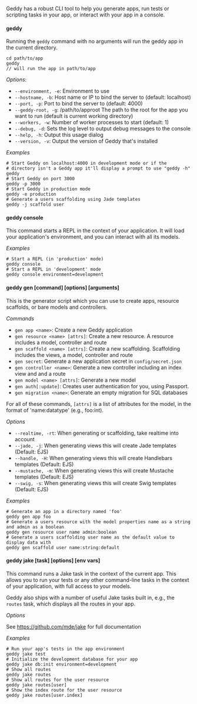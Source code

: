 Geddy has a robust CLI tool to help you generate apps, run tests or scripting tasks in your app, or interact with your app in a console.

#### geddy

Running the `geddy` command with no arguments will run the geddy app in the current directory.

```
cd path/to/app
geddy
// will run the app in path/to/app
```

*Options*:

- `--environment, -e`: Environment to use
- `--hostname, -b`: Host name or IP to bind the server to (default: localhost)
- `--port, -p`: Port to bind the server to (default: 4000)
- `--geddy-root, -g`: /path/to/approot The path to the root for the app you want to run (default is current working directory)
- `--workers, -w`: Number of worker processes to start (default: 1)
- `--debug, -d`: Sets the log level to output debug messages to the console
- `--help, -h`: Output this usage dialog
- `--version, -v`: Output the version of Geddy that's installed

*Examples*

```
# Start Geddy on localhost:4000 in development mode or if the
# directory isn't a Geddy app it'll display a prompt to use "geddy -h"
geddy
# Start Geddy on port 3000
geddy -p 3000
# Start Geddy in production mode
geddy -e production
# Generate a users scaffolding using Jade templates
geddy -j scaffold user

```

#### geddy console

This command starts a REPL in the context of your application. It will load your
application's environment, and you can interact with all its models.

*Examples*

```
# Start a REPL (in 'production' mode)
geddy console
# Start a REPL in 'development' mode
geddy console environment=development
```

#### geddy gen [command] [options] [arguments]

This is the generator script which you can use to create apps, resource
scaffolds, or bare models and controllers.

*Commands*

- `gen app <name>`: Create a new Geddy application
- `gen resource <name> [attrs]`: Create a new resource. A resource includes a model, controller and route
- `gen scaffold <name> [attrs]`: Create a new scaffolding. Scaffolding includes the views, a model, controller and route
- `gen secret`: Generate a new application secret in `config/secret.json`
- `gen controller <name>`: Generate a new controller including an index view and and a route
- `gen model <name> [attrs]`: Generate a new model
- `gen auth[:update]`: Creates user authentication for you, using Passport.
- `gen migration <name>`: Generate an empty migration for SQL databases

For all of these commands, `[attrs]` is a list of attributes for the model, in
the format of 'name:datatype' (e.g., foo:int).

*Options*

- `--realtime, -rt`: When generating or scaffolding, take realtime into account
- `--jade, -j`: When generating views this will create Jade templates (Default: EJS)
- `--handle, -H`: When generating views this will create Handlebars templates (Default: EJS)
- `--mustache, -m`: When generating views this will create Mustache templates (Default: EJS)
- `--swig, -s`: When generating views this will create Swig templates (Default: EJS)

*Examples*

```
# Generate an app in a directory named 'foo'
geddy gen app foo
# Generate a users resource with the model properties name as a string and admin as a boolean
geddy gen resource user name admin:boolean
# Generate a users scaffolding user name as the default value to display data with
geddy gen scaffold user name:string:default

```

#### geddy jake [task] [options] [env vars]

This command runs a Jake task in the context of the current app. This allows you
to run your tests or any other command-line tasks in the context of your
application, with full access to your models.

Geddy also ships with a number of useful Jake tasks built in, e.g., the `routes`
task, which displays all the routes in your app.

*Options*

See https://github.com/mde/jake for full documentation

*Examples*

```
# Run your app's tests in the app environment
geddy jake test
# Initialize the development database for your app
geddy jake db:init environment=development
# Show all routes
geddy jake routes
# Show all routes for the user resource
geddy jake routes[user]
# Show the index route for the user resource
geddy jake routes[user.index]
```



